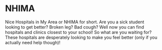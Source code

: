 # NHIMA
Nice Hospitals in My Area or NHIMA for short. Are you a sick student looking to get better? Broken leg? Bad cough? Well now you can find hospitals and clinics closest to your school! So what are you waiting for? These hospitals are desperately looking to make you feel better (only if you actually need help though)!     

